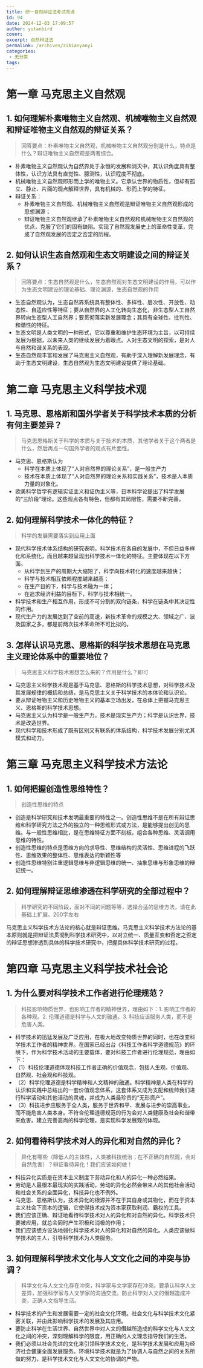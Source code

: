 ```yaml
---
title: 研一自然辩证法考试背诵
id: 94
date: 2024-12-03 17:09:57
auther: yutanbird
cover: 
excerpt: 自然辩证法
permalink: /archives/zibianyanyi
categories:
 - 无分类
tags: 
---
```


# 第一章 马克思主义自然观

## 1. 如何理解朴素唯物主义自然观、机械唯物主义自然观和辩证唯物主义自然观的辩证关系？

> 回答要点：朴素唯物主义自然观，机械唯物主义自然观分别是什么，特点是什么？辩证唯物主义自然观是两者综合。

- 朴素唯物主义自然观认为自然界处于永恒的发展和消灭中，其认识角度具有整体性，认识方法具有直觉性、臆测性，认识程度不彻底。
- 机械唯物主义自然观即形而上学的唯物主义。它承认世界的物质性，但却有孤立、静止、片面的观点解释世界，具有机械的、形而上学的特征。
- 辩证关系：
    - 朴素唯物主义自然观、机械唯物主义自然观是辩证唯物主义自然观形成的思想渊源；
    - 辩证唯物主义自然观继承了朴素唯物主义自然观和机械唯物主义自然观的优点，克服了它们的固有缺陷。实现了自然观发展史上的革命性变革，完成了自然观发展的否定之否定的历程。

## 2. 如何认识生态自然观和生态文明建设之间的辩证关系？

> 回答要点：生态自然观是什么，生态自然观对生态文明建设的作用，可以作为生态文明建设的理论基础、理论渊源，生态自然观的作用

- 生态自然观认为，生态自然界系统具有整体性、多样性、层次性、开放性、动态性、自适应性等特征；要从自然界的人工化转向生态化，非生态型人工自然界转向生态型人工自然界；要贯彻落实新发展理念；其具有全球性、批判性、和谐性的特征。
- 生态文明是人类文明的一种形式，它以尊重和维护生态环境为主旨，以可持续发展为根据，以未来人类的继续发展为着眼点。人对生态文明的探索，是对人与自然和谐关系的表现。
- 生态自然观丰富和发展了马克思主义自然观，有助于深入理解新发展理念，有助于生态文明建设，生态自然观为生态文明建设提供了理论基础。

# 第二章 马克思主义科学技术观

## 1. 马克思、恩格斯和国外学者关于科学技术本质的分析有何主要差异？

> 马克思恩格斯关于科学的本质与关于技术的本质，其他学者关于这个两者是什么，然后再点一句国外学者的观点有片面性。

- 马克思、恩格斯认为
    - 科学在本质上体现了“人对自然界的理论关系”，是一般生产力
    - 技术在本质上体现了“人对自然界的理论关系和实践关系”，技术是人本质力量的对象化。
- 欧美科学哲学有逻辑实证主义和证伪主义等，日本科学论提出了科学发展的“三阶段”理论。这些观点各有特色，但都有其局限性，需要不断完善。

## 2. 如何理解科学技术一体化的特征？

> 科学的发展需要落实到应用上面

- 现代科学技术体系结构的研究表明，科学技术在各自的发展中，不但日益多样化和系统化，而且越来越呈现出科学技术一体化的特征。主要体现在以下方面。
    - 从科学到生产的周期大大缩短了，科学向技术转化的速度越来越快；
    - 科学与技术相互依赖程度越来越高；
    - 在生产目的下，科学与技术融为一体；
    - 在追求经济利益的目标下，科学与技术相统一。
- 科学技术和生产相互作用，形成不可分割的双向链条，科学在链条中其决定性的作用。
- 现代生产力的发展达到了空前的高速，新技术革命的规模之大、领域之广、波及国家之多，都是前两次技术革命所不可比拟的。

## 3. 怎样认识马克思、恩格斯的科学技术思想在马克思主义理论体系中的重要地位？

> 马克思主义科学技术思想怎么来的？作用是什么？即可

- 马克思主义科学技术观是基于马克思、恩格斯的科学技术思想，对科学技术及其发展规律的概括和总结，是马克思主义关于科学技术的本体论和认识论。
- 要从辩证唯物主义和历史唯物主义的基本立场出发，在总体上把握马克思主义、恩格斯的科学技术思想。
- 马克思主义认为科学是一般生产力，技术是现实生产力；科学是认识世界，技术是改造世界。
- 现代科学和技术形成了既有区别又有联系的体系结构，科学技术发展分别尤其模式和动力。

# 第三章 马克思主义科学技术方法论

## 1. 如何把握创造性思维特性？

> 创造性思维的特点

- 创造是科学研究和技术发明最重要的特性之一。创造性思维不是在所有辩证思维和科学研究方法之外的独立的一种思维形式或方法，是能够提出创见的思维。与一般性思维相比，是在思维特征方面不刻板，组合各种思维、灵活调用思维的特性。
- 创造性思维的特点是思维方向的求导性、思维结构的灵活性、思维进程的飞跃性、思维效果的整体性、思维表达的新颖性等
- 创造性思维特别注重逻辑思维与非逻辑思维的统一、抽象思维与形象思维的辩证统一。

## 2. 如何理解辩证思维渗透在科学研究的全部过程中？

> 科学研究的不同阶段，面对不同的问题等等，选择合适的思维方法，请在此基础上扩展。200字左右

马克思主义科学技术方法论的核心就是辩证思维。马克思主义科学技术方法论的基本原则就是把辩证法贯彻到科学技术研究中，以对立统一、质量互变和否定之否定的辩证思想渗透到具体的科学技术研究中，把握具体科学技术研究的过程。

# 第四章 马克思主义科学技术社会论

## 1. 为什么要对科学技术工作者进行伦理规范？

> 科技影响物质世界，也影响工作者的精神世界，理由如下：1. 影响工作者的各种观。2. 伦理道德是科学与人文的融通。3. 科技应该服务人类，而不是危害人类。

- 科学技术的迅猛发展及广泛应用，在极大地改变物质世界的同时，也在改变科学技术工作者的精神世界。在国家已经出台《科技工作者科学道德规范》的环境下，作为科学技术活动的主要载体，要对科技工作者进行伦理规范，理由如下：
- （1）科技伦理道德体现科技工作者正确的价值观念，包括人生观、价值观、自然观、社会观和科技观。
- （2）科学伦理道德是科学精神和人文精神的融通。科学精神是人类在科学的认识和实践中总结出的一套价值观念体系，这套体系又成为支配和统帅我们进行科学活动和其他活动的灵魂，并成为人类最珍贵的“无形资产”。
- （3）科技进步应服务于全人类，服务于世界和平、发展与进步的崇高事业，而不能危害人类本身。不符合伦理道德规范的行为会对人类健康及社会和谐带来危害。建立完善高尚的科学伦理，是实现科学发展观的体现。

## 2. 如何看待科学技术对人的异化和对自然的异化？

> 异化有哪些（降低人的主体性，人类被科技统治；在不正确的自然观，会对自然危害）？辩证看待异化！我们应该如何做！

- 科技异化实质是在资本主义制度下劳动异化和人的异化一种必然结果。
- 劳动是人最根本最现实的实践活动，劳动的异化必然会带来人的其他社会活动和社会关系的全面异化，科技异化也不例外。
- 马克思、恩格斯认为，技术异化的根源并不在于其自身或其物化，而在于资本主义社会下资本的逻辑，它使得技术成为资本家获取利润、霸权的工具。
- 我们应该正确、辩证地看待科学技术对人的异化和对自然的异化。科学技术只要被应用，就总会同时产生积极和消极的作用；
- 我们应该想方设法地弱化科学技术对人的异化和对自然的异化。人类应该做科学技术的主人，引导科学技术为人类服务。

## 3. 如何理解科学技术文化与人文文化之间的冲突与协调？

> 科学文化与人文文化存在冲突，科学家与文学家存在冲突。要承认科学人文差异，加强科学家与人文学家的沟通交流。防止科学对人文的僭越造成冲突，正确人文指导生活。

- 科学技术的产生和发展需要一定的社会文化环境。社会文化与科学技术文化紧密关联，并由此影响科学技术的发展及其应用。
- 要防止科学在生活世界、自然世界中对人文的僭越所造成的科学文化与人文文化之间的冲突，深刻理解科学的限度，用正确的人文理念指导我们的生活。
- 我们必须以社会先进的文化来引领科学技术文化，是科学技术发展和应用为经济社会健康全面发展服务。环境科学技术就是为了协调人与自然之间的关系所做的努力，是科学技术文化与人文文化的协调的产物。